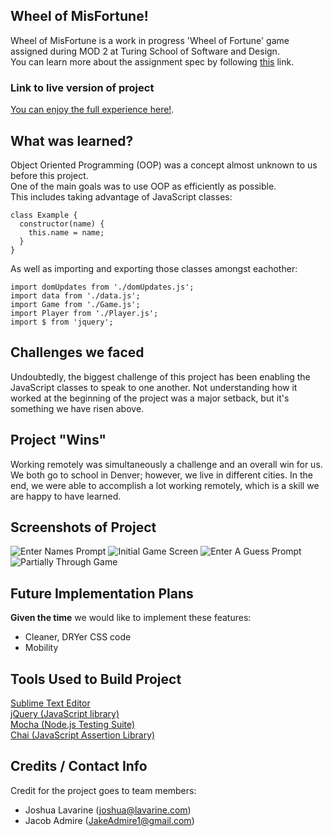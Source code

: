 ## Wheel of MisFortune!
Wheel of MisFortune is a work in progress 'Wheel of Fortune' game assigned during MOD 2 at Turing School of Software and Design.  
You can learn more about the assignment spec by following [this](http://frontend.turing.io/projects/wheel-of-fortune.html) link.

### Link to live version of project
[You can enjoy the full experience here!](https://jakeadmire.github.io/gametime-starter/).

## What was learned?
Object Oriented Programming (OOP) was a concept almost unknown to us before this project.  
One of the main goals was to use OOP as efficiently as possible.  
This includes taking advantage of JavaScript classes:  

    class Example {
      constructor(name) {
        this.name = name;
      }
    }  
As well as importing and exporting those classes amongst eachother:

    import domUpdates from './domUpdates.js';
    import data from './data.js';
    import Game from './Game.js';
    import Player from './Player.js';
    import $ from 'jquery';

## Challenges we faced
Undoubtedly, the biggest challenge of this project has been enabling the JavaScript classes to speak to one another. Not understanding how it worked at the beginning of the project was a major setback, but it's something we have risen above.

## Project "Wins"
Working remotely was simultaneously a challenge and an overall win for us. We both go to school in Denver; however, we live in different cities. In the end, we were able to accomplish a lot working remotely, which is a skill we are happy to have learned.

## Screenshots of Project

  ![Enter Names Prompt](https://user-images.githubusercontent.com/44077214/52512347-9af5e700-2bc1-11e9-96ca-6e180b470606.png)
  ![Initial Game Screen](https://user-images.githubusercontent.com/44077214/52512395-ce387600-2bc1-11e9-9cf7-a3dda1be1020.png)
  ![Enter A Guess Prompt](https://user-images.githubusercontent.com/44077214/52512407-d7294780-2bc1-11e9-9f0d-5d2fef42a095.png)
  ![Partially Through Game](https://user-images.githubusercontent.com/44077214/52512410-dd1f2880-2bc1-11e9-8147-42c2fc93c9d3.png)

## Future Implementation Plans
**Given the time** we would like to implement these features:
- Cleaner, DRYer CSS code
- Mobility

## Tools Used to Build Project
[Sublime Text Editor](https://www.sublimetext.com/)  
[jQuery (JavaScript library)](https://jquery.com/)  
[Mocha (Node.js Testing Suite)](https://mochajs.org/)   
[Chai (JavaScript Assertion Library)](https://www.chaijs.com/)

## Credits / Contact Info
Credit for the project goes to team members:
- Joshua Lavarine (joshua@lavarine.com)
- Jacob Admire (JakeAdmire1@gmail.com)
